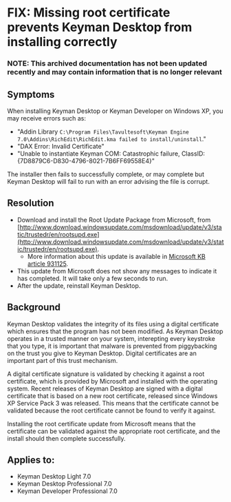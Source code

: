 # FIX: Missing root certificate prevents Keyman Desktop from installing correctly

### **NOTE**: This archived documentation has not been updated recently and may contain information that is no longer relevant


## Symptoms

When installing Keyman Desktop or Keyman Developer on Windows XP, you may receive errors such as:


- "Addin Library ``C:\Program Files\Tavultesoft\Keyman Engine 7.0\Addins\RichEdit\RichEdit.kma failed to install/uninstall``."
- "DAX Error: Invalid Certificate"
- "Unable to instantiate Keyman COM: Catastrophic failure, ClassID: {7D8879C6-D830-4796-8021-7B6FF69558E4}"

The installer then fails to successfully complete, or may complete but Keyman Desktop will fail to run with an error advising the file is corrupt.

## Resolution

- Download and install the Root Update Package from Microsoft, from [http://www.download.windowsupdate.com/msdownload/update/v3/static/trustedr/en/rootsupd.exe](http://www.download.windowsupdate.com/msdownload/update/v3/static/trustedr/en/rootsupd.exe). 
    - More information about this update is available in [Microsoft KB article 931125](http://support.microsoft.com/kb/931125').
- This update from Microsoft does not show any messages to indicate it has completed.  It will take only a few seconds to run.
- After the update, reinstall Keyman Desktop.

## Background
Keyman Desktop validates the integrity of its files using a digital certificate which ensures that the program has not been modified.  As Keyman Desktop operates in a trusted manner on your system, interepting every keystroke that you type, it is important that malware is prevented from piggybacking on the trust you give to Keyman Desktop.  Digital certificates are an important part of this trust mechanism.

A digital certificate signature is validated by checking it against a root certificate, which is provided by Microsoft and installed with the operating system.  Recent releases of Keyman Desktop are signed with a digital certificate that is based on a new root certificate, released since Windows XP Service Pack 3 was released.  This means that the certificate cannot be validated because the root certificate cannot be found to verify it against.

Installing the root certificate update from Microsoft means that the certificate can be validated against the appropriate root certificate, and the install should then complete successfully.

## Applies to:
 * Keyman Desktop Light 7.0
 * Keyman Desktop Professional 7.0
 * Keyman Developer Professional 7.0